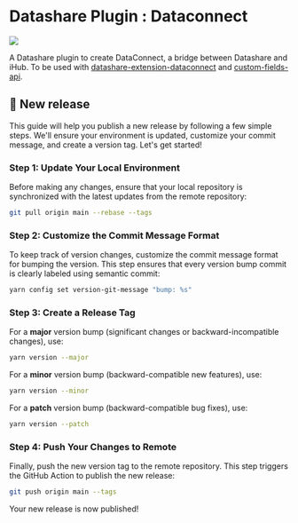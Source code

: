 # Datashare Plugin : Dataconnect

[![](https://img.shields.io/github/actions/workflow/status/icij/datashare-plugin-dataconnect/main.yml)](https://github.com/ICIJ/datashare-plugin-dataconnect/actions)

A Datashare plugin to create DataConnect, a bridge between Datashare and iHub.
To be used with [datashare-extension-dataconnect](https://github.com/ICIJ/datashare-extension-dataconnect/) and [custom-fields-api](https://github.com/ICIJ/custom-fields-api).

## 🤸 New release

This guide will help you publish a new release by following a few simple steps. We'll ensure your environment is updated, customize your commit message, and create a version tag. Let's get started!

### Step 1: Update Your Local Environment

Before making any changes, ensure that your local repository is synchronized with the latest updates from the remote repository:

```bash
git pull origin main --rebase --tags
```

### Step 2: Customize the Commit Message Format

To keep track of version changes, customize the commit message format for bumping the version. This step ensures that every version bump commit is clearly labeled using semantic commit:

```bash
yarn config set version-git-message "bump: %s"
```

### Step 3: Create a Release Tag

For a **major** version bump (significant changes or backward-incompatible changes), use:

```bash
yarn version --major
```

For a **minor** version bump (backward-compatible new features), use:

```bash
yarn version --minor
```

For a **patch** version bump (backward-compatible bug fixes), use:

```bash
yarn version --patch
```

### Step 4: Push Your Changes to Remote

Finally, push the new version tag to the remote repository. This step triggers the GitHub Action to publish the new release:

```bash
git push origin main --tags
```

Your new release is now published!